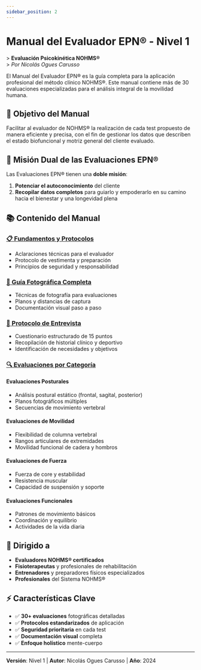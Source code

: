 ```yaml
---
sidebar_position: 2
---
```


# Manual del Evaluador EPN® - Nivel 1

&gt; **Evaluación Psicokinética NOHMS®**  
&gt; *Por Nicolás Ogues Carusso*

El Manual del Evaluador EPN® es la guía completa para la aplicación profesional del método clínico NOHMS®. Este manual contiene más de 30 evaluaciones especializadas para el análisis integral de la movilidad humana.

## 🎯 Objetivo del Manual

Facilitar al evaluador de NOHMS® la realización de cada test propuesto de manera eficiente y precisa, con el fin de gestionar los datos que describen el estado biofuncional y motriz general del cliente evaluado.

## 🔬 Misión Dual de las Evaluaciones EPN®

Las Evaluaciones EPN® tienen una **doble misión**:

1. **Potenciar el autoconocimiento** del cliente
2. **Recopilar datos completos** para guiarlo y empoderarlo en su camino hacia el bienestar y una longevidad plena

## 📚 Contenido del Manual

### [📋 Fundamentos y Protocolos](./fundamentos/)
- Aclaraciones técnicas para el evaluador
- Protocolo de vestimenta y preparación
- Principios de seguridad y responsabilidad

### [📸 Guía Fotográfica Completa](./guia-fotografica/)
- Técnicas de fotografía para evaluaciones
- Planos y distancias de captura
- Documentación visual paso a paso

### [💬 Protocolo de Entrevista](./protocolo-entrevista/)
- Cuestionario estructurado de 15 puntos
- Recopilación de historial clínico y deportivo
- Identificación de necesidades y objetivos

### [🔍 Evaluaciones por Categoría](./evaluaciones/)

#### **Evaluaciones Posturales**
- Análisis postural estático (frontal, sagital, posterior)
- Planos fotográficos múltiples
- Secuencias de movimiento vertebral

#### **Evaluaciones de Movilidad**
- Flexibilidad de columna vertebral
- Rangos articulares de extremidades
- Movilidad funcional de cadera y hombros

#### **Evaluaciones de Fuerza**
- Fuerza de core y estabilidad
- Resistencia muscular
- Capacidad de suspensión y soporte

#### **Evaluaciones Funcionales**
- Patrones de movimiento básicos
- Coordinación y equilibrio
- Actividades de la vida diaria

## 👥 Dirigido a

- **Evaluadores NOHMS® certificados**
- **Fisioterapeutas** y profesionales de rehabilitación
- **Entrenadores** y preparadores físicos especializados
- **Profesionales** del Sistema NOHMS®

## ⚡ Características Clave

- ✅ **30+ evaluaciones** fotográficas detalladas
- ✅ **Protocolos estandarizados** de aplicación
- ✅ **Seguridad prioritaria** en cada test
- ✅ **Documentación visual** completa
- ✅ **Enfoque holístico** mente-cuerpo

---

**Versión**: Nivel 1 | **Autor**: Nicolás Ogues Carusso | **Año**: 2024
